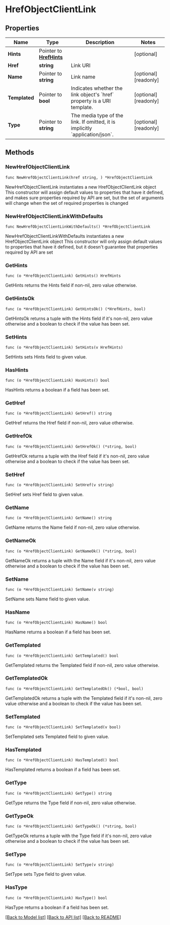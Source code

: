 # HrefObjectClientLink

## Properties

Name | Type | Description | Notes
------------ | ------------- | ------------- | -------------
**Hints** | Pointer to [**HrefHints**](HrefHints.md) |  | [optional] 
**Href** | **string** | Link URI | 
**Name** | Pointer to **string** | Link name | [optional] [readonly] 
**Templated** | Pointer to **bool** | Indicates whether the link object&#39;s &#x60;href&#x60; property is a URI template. | [optional] [readonly] 
**Type** | Pointer to **string** | The media type of the link. If omitted, it is implicitly &#x60;application/json&#x60;. | [optional] [readonly] 

## Methods

### NewHrefObjectClientLink

`func NewHrefObjectClientLink(href string, ) *HrefObjectClientLink`

NewHrefObjectClientLink instantiates a new HrefObjectClientLink object
This constructor will assign default values to properties that have it defined,
and makes sure properties required by API are set, but the set of arguments
will change when the set of required properties is changed

### NewHrefObjectClientLinkWithDefaults

`func NewHrefObjectClientLinkWithDefaults() *HrefObjectClientLink`

NewHrefObjectClientLinkWithDefaults instantiates a new HrefObjectClientLink object
This constructor will only assign default values to properties that have it defined,
but it doesn't guarantee that properties required by API are set

### GetHints

`func (o *HrefObjectClientLink) GetHints() HrefHints`

GetHints returns the Hints field if non-nil, zero value otherwise.

### GetHintsOk

`func (o *HrefObjectClientLink) GetHintsOk() (*HrefHints, bool)`

GetHintsOk returns a tuple with the Hints field if it's non-nil, zero value otherwise
and a boolean to check if the value has been set.

### SetHints

`func (o *HrefObjectClientLink) SetHints(v HrefHints)`

SetHints sets Hints field to given value.

### HasHints

`func (o *HrefObjectClientLink) HasHints() bool`

HasHints returns a boolean if a field has been set.

### GetHref

`func (o *HrefObjectClientLink) GetHref() string`

GetHref returns the Href field if non-nil, zero value otherwise.

### GetHrefOk

`func (o *HrefObjectClientLink) GetHrefOk() (*string, bool)`

GetHrefOk returns a tuple with the Href field if it's non-nil, zero value otherwise
and a boolean to check if the value has been set.

### SetHref

`func (o *HrefObjectClientLink) SetHref(v string)`

SetHref sets Href field to given value.


### GetName

`func (o *HrefObjectClientLink) GetName() string`

GetName returns the Name field if non-nil, zero value otherwise.

### GetNameOk

`func (o *HrefObjectClientLink) GetNameOk() (*string, bool)`

GetNameOk returns a tuple with the Name field if it's non-nil, zero value otherwise
and a boolean to check if the value has been set.

### SetName

`func (o *HrefObjectClientLink) SetName(v string)`

SetName sets Name field to given value.

### HasName

`func (o *HrefObjectClientLink) HasName() bool`

HasName returns a boolean if a field has been set.

### GetTemplated

`func (o *HrefObjectClientLink) GetTemplated() bool`

GetTemplated returns the Templated field if non-nil, zero value otherwise.

### GetTemplatedOk

`func (o *HrefObjectClientLink) GetTemplatedOk() (*bool, bool)`

GetTemplatedOk returns a tuple with the Templated field if it's non-nil, zero value otherwise
and a boolean to check if the value has been set.

### SetTemplated

`func (o *HrefObjectClientLink) SetTemplated(v bool)`

SetTemplated sets Templated field to given value.

### HasTemplated

`func (o *HrefObjectClientLink) HasTemplated() bool`

HasTemplated returns a boolean if a field has been set.

### GetType

`func (o *HrefObjectClientLink) GetType() string`

GetType returns the Type field if non-nil, zero value otherwise.

### GetTypeOk

`func (o *HrefObjectClientLink) GetTypeOk() (*string, bool)`

GetTypeOk returns a tuple with the Type field if it's non-nil, zero value otherwise
and a boolean to check if the value has been set.

### SetType

`func (o *HrefObjectClientLink) SetType(v string)`

SetType sets Type field to given value.

### HasType

`func (o *HrefObjectClientLink) HasType() bool`

HasType returns a boolean if a field has been set.


[[Back to Model list]](../README.md#documentation-for-models) [[Back to API list]](../README.md#documentation-for-api-endpoints) [[Back to README]](../README.md)


